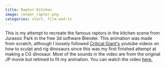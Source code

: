 ```yaml
---
title: Raptor Kitchen
image: render_raptor.png
categories: start, film-and-tv
---
```


This is my attempt to recreate the famous raptors in the kitchen scene from Jurassic Park in the free 3d software Blender. This animation was made from scratch, although I loosely followed [Critical Giant's](https://www.youtube.com/c/CriticalGiants) youtube videos on how to sculpt and rig dinosaurs since this was my first finished attempt at making a CG dinosaur. Most of the sounds in the video are from the original JP movie but retimed to fit my animation.
You can watch the video [here.](https://youtube.com/watch?v=DJ5ZW7R5I3I)
